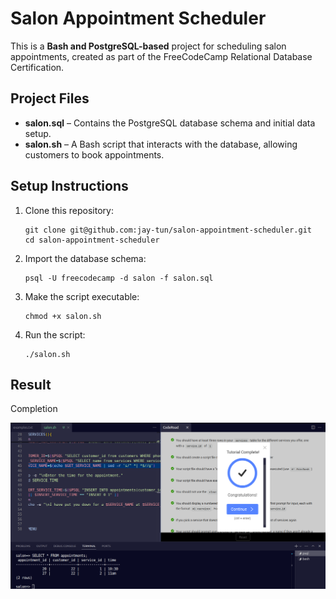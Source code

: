 # Salon Appointment Scheduler  

This is a **Bash and PostgreSQL-based** project for scheduling salon appointments, created as part of the FreeCodeCamp Relational Database Certification.  

## Project Files
- **salon.sql** – Contains the PostgreSQL database schema and initial data setup.
- **salon.sh** – A Bash script that interacts with the database, allowing customers to book appointments.

## Setup Instructions
1. Clone this repository:  
   ```
   git clone git@github.com:jay-tun/salon-appointment-scheduler.git
   cd salon-appointment-scheduler
   ```
2. Import the database schema:
   ```
   psql -U freecodecamp -d salon -f salon.sql
   ```
3. Make the script executable:
   ```
   chmod +x salon.sh
   ```
4. Run the script:
   ```
   ./salon.sh
   ```

## Result 

Completion 

![Project Completion Screenshot](success.png)


